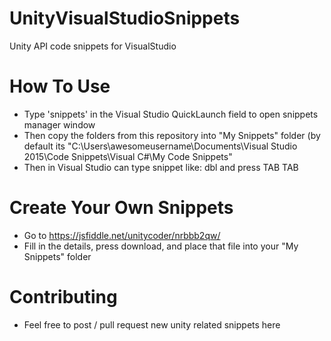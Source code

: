 # UnityVisualStudioSnippets
Unity API code snippets for VisualStudio

# How To Use
- Type 'snippets' in the Visual Studio QuickLaunch field to open snippets manager window
- Then copy the folders from this repository into "My Snippets" folder (by default its "C:\Users\awesomeusername\Documents\Visual Studio 2015\Code Snippets\Visual C#\My Code Snippets"
- Then in Visual Studio can type snippet like: dbl and press TAB TAB

# Create Your Own Snippets
- Go to https://jsfiddle.net/unitycoder/nrbbb2qw/
- Fill in the details, press download, and place that file into your "My Snippets" folder

# Contributing
- Feel free to post / pull request new unity related snippets here
